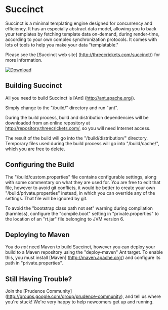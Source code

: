 
Succinct
========

Succinct is a minimal templating engine designed for concurrency and efficiency. It has an
especially abstract data model, allowing you to back your templates by fetching template
data on-demand, during render-time, according to your own complex synchronization protocols.
It comes with lots of tools to help you make your data "templatable."  

Please see the [Succinct web site] (http://threecrickets.com/succinct/) for more
information.

[![Download](http://threecrickets.com/media/download.png "Download")](http://threecrickets.com/succinct/download/)


Building Succinct
-----------------

All you need to build Succinct is [Ant] (http://ant.apache.org/).

Simply change to the "/build/" directory and run "ant".

During the build process, build and distribution dependencies will be downloaded from
an online repository at http://repository.threecrickets.com/, so you will need Internet
access.

The result of the build will go into the "/build/distribution/" directory. Temporary
files used during the build process will go into "/build/cache/", which you are free to
delete.


Configuring the Build
---------------------

The "/build/custom.properties" file contains configurable settings, along with some
commentary on what they are used for. You are free to edit that file, however to avoid
git conflicts, it would be better to create your own "/build/private.properties"
instead, in which you can override any of the settings. That file will be ignored by
git.

To avoid the "bootstrap class path not set" warning during compilation
(harmless), configure the "compile.boot" setting in "private.properties" to the
location of an "rt.jar" file belonging to JVM version 6.


Deploying to Maven
------------------

You do *not* need Maven to build Succinct, however you can deploy your build to
a Maven repository using the "deploy-maven" Ant target. To enable this, you must
install [Maven] (http://maven.apache.org/) and configure its path in
"private.properties".


Still Having Trouble?
---------------------

Join the [Prudence Community]
(http://groups.google.com/group/prudence-community), and tell us where you're
stuck! We're very happy to help newcomers get up and running.